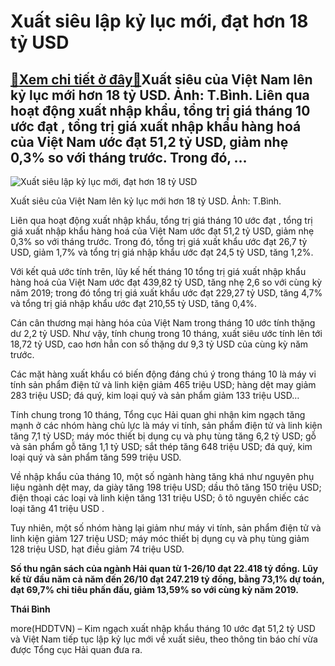 Xuất siêu lập kỷ lục mới, đạt hơn 18 tỷ USD
===========================================

[:gift:Xem chi tiết ở đây:gift:](https://hddtvn.com/xuat-sieu-lap-ky-luc-moi-dat-hon-18-ty-usd/)Xuất siêu của Việt Nam lên kỷ lục mới hơn 18 tỷ USD. Ảnh: T.Bình. Liên qua hoạt động xuất nhập khẩu, tổng trị giá tháng 10 ước đạt , tổng trị giá xuất nhập khẩu hàng hoá của Việt Nam ước đạt 51,2 tỷ USD, giảm nhẹ 0,3% so với tháng trước. Trong đó, …
---------------------------------------------------------------------------------------------------------------------------------------------------------------------------------------------------------------------------------------------------------





![Xuất siêu lập kỷ lục mới, đạt hơn 18 tỷ USD](https://hddtvn.com/wp-content/uploads/2021/01/IMG_6593.jpg "Xuất siêu lập kỷ lục mới, đạt hơn 18 tỷ USD")


Xuất siêu của Việt Nam lên kỷ lục mới hơn 18 tỷ USD. Ảnh: T.Bình.



Liên qua hoạt động xuất nhập khẩu, tổng trị giá tháng 10 ước đạt , tổng trị giá xuất nhập khẩu hàng hoá của Việt Nam ước đạt 51,2 tỷ USD, giảm nhẹ 0,3% so với tháng trước. Trong đó, tổng trị giá xuất khẩu ước đạt 26,7 tỷ USD, giảm 1,7% và tổng trị giá nhập khẩu ước đạt 24,5 tỷ USD, tăng 1,2%. 


Với kết quả ước tính trên, lũy kế hết tháng 10 tổng trị giá xuất nhập khẩu hàng hoá của Việt Nam ước đạt 439,82 tỷ USD, tăng nhẹ 2,6 so với cùng kỳ năm 2019; trong đó tổng trị giá xuất khẩu ước đạt 229,27 tỷ USD, tăng 4,7% và tổng trị giá nhập khẩu ước đạt 210,55 tỷ USD, tăng 0,4%.


Cán cân thương mại hàng hóa của Việt Nam trong tháng 10 ước tính thặng dư 2,2 tỷ USD. Như vậy, tính chung trong 10 tháng, xuất siêu ước tính lên tới 18,72 tỷ USD, cao hơn hẳn con số thặng dư 9,3 tỷ USD của cùng kỳ năm trước.


Các mặt hàng xuất khẩu có biến động đáng chú ý trong tháng 10 là máy vi tính sản phẩm điện tử và linh kiện giảm 465 triệu USD; hàng dệt may giảm 283 triệu USD; đá quý, kim loại quý và sản phẩm giảm 133 triệu USD…


Tính chung trong 10 tháng, Tổng cục Hải quan ghi nhận kim ngạch tăng mạnh ở các nhóm hàng chủ lực là máy vi tính, sản phẩm điện tử và linh kiện tăng 7,1 tỷ USD; máy móc thiết bị dụng cụ và phụ tùng tăng 6,2 tỷ USD; gỗ và sản phẩm gỗ tăng 1,1 tỷ USD; sắt thép tăng 648 triệu USD; đá quý, kim loại quý và sản phẩm tăng 599 triệu USD.


Về nhập khẩu của tháng 10, một số ngành hàng tăng khá như nguyên phụ liệu ngành dệt may, da giày tăng 198 triệu USD; dầu thô tăng 150 triệu USD; điện thoại các loại và linh kiện tăng 131 triệu USD; ô tô nguyên chiếc các loại tăng 41 triệu USD .


Tuy nhiên, một số nhóm hàng lại giảm như máy vi tính, sản phẩm điện tử và linh kiện giảm 127 triệu USD; máy móc thiết bị dụng cụ và phụ tùng giảm 128 triệu USD, hạt điều giảm 74 triệu USD.





**Số thu ngân sách của ngành Hải quan từ 1-26/10 đạt 22.418 tỷ đồng.** 
**Lũy kế từ đầu năm cả năm đến 26/10 đạt 247.219 tỷ đồng, bằng 73,1% dự toán, đạt 69,7% chỉ tiêu phấn đấu, giảm 13,59% so với cùng kỳ năm 2019.**







**Thái Bình**



more(HDDTVN) – Kim ngạch xuất nhập khẩu tháng 10 ước đạt 51,2 tỷ USD và Việt Nam tiếp tục lập kỷ lục mới về xuất siêu, theo thông tin báo chí vừa được Tổng cục Hải quan đưa ra.

